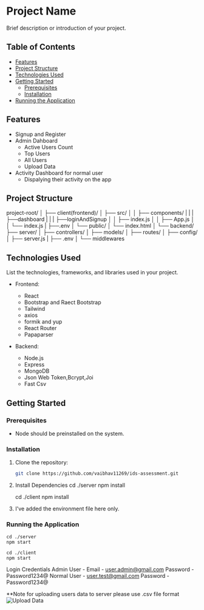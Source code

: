 # Project Name

Brief description or introduction of your project.

## Table of Contents

- [Features](#features)
- [Project Structure](#project-structure)
- [Technologies Used](#technologies-used)
- [Getting Started](#getting-started)
  - [Prerequisites](#prerequisites)
  - [Installation](#installation)
- [Running the Application](#running-the-application)


## Features

- Signup and Register
- Admin Dahboard
  - Active Users Count
  - Top Users
  - All Users
  - Upload Data
- Activity Dashboard for normal user
  - Dispalying their activity on the app

## Project Structure

project-root/
│
├── client(frontend)/
│ ├── src/
│ │ ├── components/
| | |   ├──dashboard
| | |   ├──loginAndSignup
│ │ ├── index.js
│ │ ├── App.js
│ │ └── index.js
| ├──.env
│ └── public/
│ └── index.html
│
└── backend/
├── server/
│ ├── controllers/
│ ├── models/
│ ├── routes/
│ ├── config/
│ ├── server.js
| ├── .env
│ └── middlewares

## Technologies Used

List the technologies, frameworks, and libraries used in your project.

- Frontend:
  - React
  - Bootstrap and Raect Bootstrap
  - Tailwind
  - axios
  - formik and yup
  - React Router
  - Papaparser

- Backend:
  - Node.js
  - Express
  - MongoDB
  - Json Web Token,Bcrypt,Joi
  - Fast Csv

  
## Getting Started

### Prerequisites

- Node should be preinstalled on the system.

### Installation

1. Clone the repository:

   ```bash
   git clone https://github.com/vaibhav11269/ids-assessment.git

2. Install Dependencies
    cd ./server
    npm install

    cd ./client
    npm install

3. I've added the environment file here only.

### Running the Application
    cd ./server
    npm start

    cd ./client
    npm start

Login Credentials
Admin User - 
  Email - user.admin@gmail.com
  Password - Password1234@
Normal User - user.test@gmail.com
Password - Password1234@

**Note for uploading users data to server please use .csv file format
![Upload Data](image-3.png)